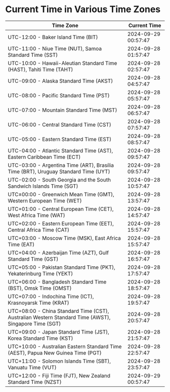 # Current Time in Various Time Zones

| Time Zone | Current Time |
|-----------|--------------|
| UTC-12:00 - Baker Island Time (BIT) | 2024-09-29 00:57:47 |
| UTC-11:00 - Niue Time (NUT), Samoa Standard Time (SST) | 2024-09-28 01:57:47 |
| UTC-10:00 - Hawaii-Aleutian Standard Time (HAST), Tahiti Time (TAHT) | 2024-09-28 02:57:47 |
| UTC-09:00 - Alaska Standard Time (AKST) | 2024-09-28 04:57:47 |
| UTC-08:00 - Pacific Standard Time (PST) | 2024-09-28 05:57:47 |
| UTC-07:00 - Mountain Standard Time (MST) | 2024-09-28 06:57:47 |
| UTC-06:00 - Central Standard Time (CST) | 2024-09-28 07:57:47 |
| UTC-05:00 - Eastern Standard Time (EST) | 2024-09-28 08:57:47 |
| UTC-04:00 - Atlantic Standard Time (AST), Eastern Caribbean Time (ECT) | 2024-09-28 09:57:47 |
| UTC-03:00 - Argentina Time (ART), Brasília Time (BRT), Uruguay Standard Time (UYT) | 2024-09-28 09:57:47 |
| UTC-02:00 - South Georgia and the South Sandwich Islands Time (SGT) | 2024-09-28 10:57:47 |
| UTC±00:00 - Greenwich Mean Time (GMT), Western European Time (WET) | 2024-09-28 13:57:47 |
| UTC+01:00 - Central European Time (CET), West Africa Time (WAT) | 2024-09-28 14:57:47 |
| UTC+02:00 - Eastern European Time (EET), Central Africa Time (CAT) | 2024-09-28 15:57:47 |
| UTC+03:00 - Moscow Time (MSK), East Africa Time (EAT) | 2024-09-28 15:57:47 |
| UTC+04:00 - Azerbaijan Time (AZT), Gulf Standard Time (GST) | 2024-09-28 16:57:47 |
| UTC+05:00 - Pakistan Standard Time (PKT), Yekaterinburg Time (YEKT) | 2024-09-28 17:57:47 |
| UTC+06:00 - Bangladesh Standard Time (BST), Omsk Time (OMST) | 2024-09-28 18:57:47 |
| UTC+07:00 - Indochina Time (ICT), Krasnoyarsk Time (KRAT) | 2024-09-28 19:57:47 |
| UTC+08:00 - China Standard Time (CST), Australian Western Standard Time (AWST), Singapore Time (SGT) | 2024-09-28 20:57:47 |
| UTC+09:00 - Japan Standard Time (JST), Korea Standard Time (KST) | 2024-09-28 21:57:47 |
| UTC+10:00 - Australian Eastern Standard Time (AEST), Papua New Guinea Time (PGT) | 2024-09-28 22:57:47 |
| UTC+11:00 - Solomon Islands Time (SBT), Vanuatu Time (VUT) | 2024-09-28 23:57:47 |
| UTC+12:00 - Fiji Time (FJT), New Zealand Standard Time (NZST) | 2024-09-29 00:57:47 |
